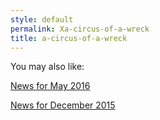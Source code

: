 ```yaml
---
style: default
permalink: Xa-circus-of-a-wreck
title: a-circus-of-a-wreck
---
```

You may also like:

[News for May 2016](http://scp-wiki.net/news-05-2016)

[News for December 2015](http://scp-wiki.net/news-12-2015)
